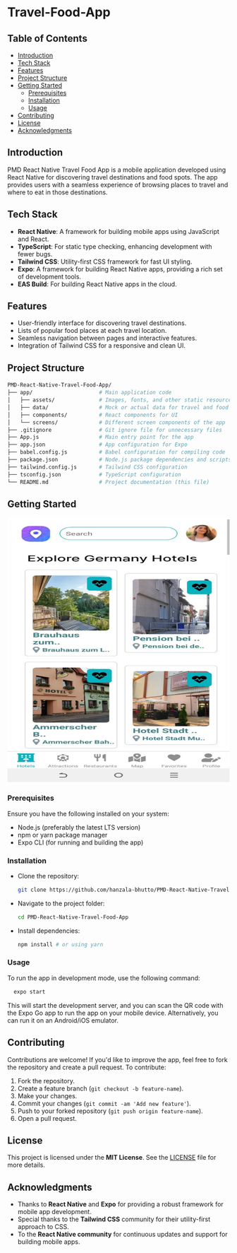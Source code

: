 # Travel-Food-App

## Table of Contents
- [Introduction](#introduction)
- [Tech Stack](#tech-stack)
- [Features](#features)
- [Project Structure](#project-structure)
- [Getting Started](#getting-started)
  - [Prerequisites](#prerequisites)
  - [Installation](#installation)
  - [Usage](#usage)
- [Contributing](#contributing)
- [License](#license)
- [Acknowledgments](#acknowledgments)

## Introduction

PMD React Native Travel Food App is a mobile application developed using React Native for discovering travel destinations and food spots. The app provides users with a seamless experience of browsing places to travel and where to eat in those destinations.

## Tech Stack

- **React Native**: A framework for building mobile apps using JavaScript and React.
- **TypeScript**: For static type checking, enhancing development with fewer bugs.
- **Tailwind CSS**: Utility-first CSS framework for fast UI styling.
- **Expo**: A framework for building React Native apps, providing a rich set of development tools.
- **EAS Build**: For building React Native apps in the cloud.

## Features

- User-friendly interface for discovering travel destinations.
- Lists of popular food places at each travel location.
- Seamless navigation between pages and interactive features.
- Integration of Tailwind CSS for a responsive and clean UI.

## Project Structure
```bash
PMD-React-Native-Travel-Food-App/
├── app/                     # Main application code
│   ├── assets/              # Images, fonts, and other static resources
│   ├── data/                # Mock or actual data for travel and food
│   ├── components/          # React components for UI
│   └── screens/             # Different screen components of the app
├── .gitignore               # Git ignore file for unnecessary files
├── App.js                   # Main entry point for the app
├── app.json                 # App configuration for Expo
├── babel.config.js          # Babel configuration for compiling code
├── package.json             # Node.js package dependencies and scripts
├── tailwind.config.js       # Tailwind CSS configuration
├── tsconfig.json            # TypeScript configuration
└── README.md                # Project documentation (this file)
```

## Getting Started

<img src="assets/home_tourism.jpg" alt="App Screenshot" width="600" height="600"/>




### Prerequisites

Ensure you have the following installed on your system:
- Node.js (preferably the latest LTS version)
- npm or yarn package manager
- Expo CLI (for running and building the app)

### Installation

- Clone the repository:
   ```bash
   git clone https://github.com/hanzala-bhutto/PMD-React-Native-Travel-Food-App.git
- Navigate to the project folder:
  ```bash
  cd PMD-React-Native-Travel-Food-App

- Install dependencies:
  ```bash
  npm install # or using yarn


### Usage

To run the app in development mode, use the following command:
  ```bash
    expo start
  ```
This will start the development server, and you can scan the QR code with the Expo Go app to run the app on your mobile device. Alternatively, you can run it on an Android/iOS emulator.

## Contributing

Contributions are welcome! If you'd like to improve the app, feel free to fork the repository and create a pull request. To contribute:

1. Fork the repository.
2. Create a feature branch (`git checkout -b feature-name`).
3. Make your changes.
4. Commit your changes (`git commit -am 'Add new feature'`).
5. Push to your forked repository (`git push origin feature-name`).
6. Open a pull request.

## License

This project is licensed under the **MIT License**. See the [LICENSE](LICENSE) file for more details.

## Acknowledgments

- Thanks to **React Native** and **Expo** for providing a robust framework for mobile app development.
- Special thanks to the **Tailwind CSS** community for their utility-first approach to CSS.
- To the **React Native community** for continuous updates and support for building mobile apps.
